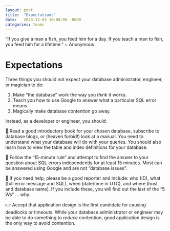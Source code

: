 ```yaml
---
layout: post
title:  "Expectations"
date:   2023-12-03 10:00:00 -0600
categories: teams
---
```

“If you give a man a fish, you feed him for a day. If you teach a man to fish, you feed him for a lifetime.” ~ Anonymous

# Expectations
Three things you should not expect your database administrator, engineer, or magician to do:

1) Make “the database” work the way you *think* it works.
2) Teach you how to use Google to answer what a particular SQL error means.
3) Magically make database contention go away.

Instead, as a developer or engineer, you should:

📖 Read a good introductory book for your chosen database, subscribe to database blogs, or (heaven forbid!) look at a manual. You need to understand what your database will do with your queries. You should also learn how to view the table and index definitions for your database.

🔎 Follow the “15-minute rule” and attempt to find the answer to your question about SQL errors independently for at least 15 minutes. Most can be answered using Google and are not “database issues”.

📰 If you need help, please be a good reporter and include: who (ID), what (full error message and SQL), when (date/time in UTC), and where (host and database name). If you include these, you will find out the last of the “5 Ws” … why.

👉 Accept that application design is the first candidate for causing deadlocks or timeouts. While your database administrator or engineer may be able to do something to *reduce* contention, good application design is the only way to avoid contention.